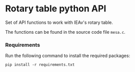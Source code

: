 # Rotary table python API

Set of API functions to work with IEAv's rotary table.

The functions can be found in the source code file `mesa.c`.

### Requirements

Run the following command to install the required packages:

`pip install -r requirements.txt`